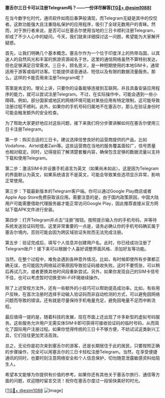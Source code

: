**塞舌尔三日卡可以注册Telegram吗？——一份详尽解答[[TG💪+ @esim1088](https://t.me/s/esim1088)]**

在当今数字化时代，通讯软件如雨后春笋般涌现，而Telegram无疑是其中的佼佼者。这款功能强大且注重隐私保护的应用程序，吸引了全球无数用户的青睐。然而，对于旅行者来说，是否可以在塞舌尔使用当地的三日卡顺利注册Telegram，却成了不少人心中的疑问。今天，我们就来详细探讨这一问题，希望能为大家解开疑惑。

首先，让我们明确几个基本概念。塞舌尔作为一个位于印度洋上的热带岛国，以其迷人的自然风光和丰富的旅游资源闻名于世。这里的通信网络虽然不算特别发达，但也足够满足日常需求。三日卡，顾名思义，是一种短期使用的本地SIM卡，通常适用于游客或临时访客。它能提供语音通话、短信以及有限的数据流量服务。那么，这样的卡能否用来注册Telegram呢？

答案是肯定的。理论上讲，只要你的设备能够连接到互联网，并且具备安装应用程序的能力，就可以尝试注册Telegram。不过，在实际操作中，可能会遇到一些小障碍。例如，部分国家或地区的网络环境可能对某些应用有特定限制，这可能导致注册过程不顺利。此外，如果你的手机号码归属地不在塞舌尔，那么在验证身份时可能会触发额外的安全检查。

为了帮助大家更好地应对这些问题，接下来我们将分步骤讲解如何在塞舌尔使用三日卡注册Telegram。

第一步：购买合适的三日卡。建议选择信誉良好的运营商提供的产品，比如Vodafone、Airtel或者Zain等。这些运营商在当地的服务覆盖面较广，信号质量也相对稳定。同时，记得提前了解清楚套餐内容，确保包含足够的数据流量以支持下载和使用Telegram。

第二步：激活SIM卡并设置手机语言为英文（如果尚未如此）。这是因为Telegram的界面默认为英文，如果系统语言不是英文，可能会导致某些选项显示异常，影响正常使用。

第三步：下载最新版本的Telegram客户端。你可以通过Google Play商店或者Apple App Store免费获取该应用。需要注意的是，由于国内政策原因，中国大陆用户可能需要借助代理服务器才能正常访问Google Play，因此推荐直接从官方网站下载APK文件进行安装。

第四步：打开Telegram并点击“注册”按钮。按照提示输入你的手机号码，并等待系统发送验证码短信。这里非常重要的一点是，请务必确认你的手机号码确实属于塞舌尔境内，否则可能会因为跨区域验证失败而无法完成注册。

第五步：验证完成后，填写个人信息并创建用户名。此时，你已经成功注册了Telegram账户！接下来可以根据个人喜好调整界面风格、添加好友等功能。

当然，在整个过程中，难免会遇到各种意外情况。比如，有时候即使所有步骤都正确无误，也可能因为网络延迟等原因导致验证码接收失败。这时不要慌张，可以稍后再试几次，或者更换其他时间段重新尝试。另外，如果你发现自己的SIM卡信号不佳，也可以考虑暂时切换至Wi-Fi环境继续操作。

除了上述常规方法外，还有一些额外的小技巧可以帮助提高成功率。比如，有些用户反映，在首次注册时选择手动输入验证码而非自动检测的方式，可以避免因网络问题而导致的错误。还有就是尽量保持手机电量充足，避免因电量不足而中断流程。

最后值得一提的是，随着科技的发展，现在市面上还出现了许多新型的虚拟号码服务。这些服务允许用户无需实体SIM卡即可获得可接收验证码的临时号码，从而简化了国际用户注册过程。如果你觉得传统的三日卡不够方便，不妨试试这类新兴工具，它们往往更加灵活高效。

总之，无论你是初次来到塞舌尔的游客，还是长期居住于此的居民，只要按照正确的步骤操作，完全可以用塞舌尔的三日卡轻松注册Telegram。当然，在享受便捷通讯的同时，也要时刻注意网络安全和个人信息保护，切勿随意泄露敏感资料给陌生人。

希望本文能够为你提供有价值的参考。如果你还有其他关于塞舌尔旅行、通信等方面的问题，欢迎随时留言交流！祝你在塞舌尔度过一段愉快美好的时光。

[[TG💪+ @esim1088](https://t.me/s/esim1088) ![Image](https://i.postimg.cc/4NQfJmqS/Snipaste-2025-05-13-00-14-12.png)]